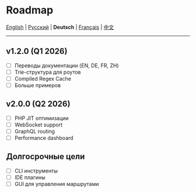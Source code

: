 # Roadmap

[English](../en/ROADMAP.md) | [Русский](../../ROADMAP.md) | **Deutsch** | [Français](../fr/ROADMAP.md) | [中文](../zh/ROADMAP.md)

---


## v1.2.0 (Q1 2026)

- [ ] Переводы документации (EN, DE, FR, ZH)
- [ ] Trie-структура для роутов
- [ ] Compiled Regex Cache
- [ ] Больше примеров

## v2.0.0 (Q2 2026)

- [ ] PHP JIT оптимизации
- [ ] WebSocket support
- [ ] GraphQL routing
- [ ] Performance dashboard

## Долгосрочные цели

- [ ] CLI инструменты
- [ ] IDE плагины
- [ ] GUI для управления маршрутами
